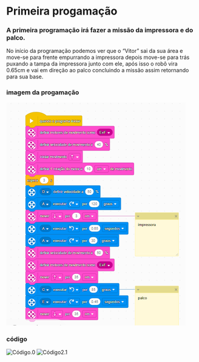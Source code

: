 # Primeira progamação
### A primeira programação irá fazer a missão da impressora e do palco.
No início da programação podemos ver que o “Vitor” sai da sua área e move-se para frente empurrando a impressora depois move-se para trás puxando a tampa da impressora junto com ele,
após isso o robô vira 0.65cm e vai em direção ao palco concluindo a missão assim retornando para sua base. 
### imagem da progamação 
![codigo 1](programacao1.PNG)

### código
![Código](impressora_e_palco.llsp3).0
![Código2](impressora_palco_v1.llsp3).1

